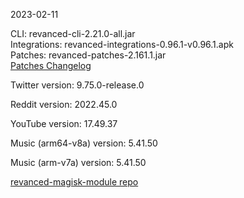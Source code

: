2023-02-11
  
CLI: revanced-cli-2.21.0-all.jar  
Integrations: revanced-integrations-0.96.1-v0.96.1.apk  
Patches: revanced-patches-2.161.1.jar  
[Patches Changelog](https://github.com/revanced/revanced-patches/releases/tag/v2.161.1)  

Twitter version: 9.75.0-release.0  

Reddit version: 2022.45.0  

YouTube version: 17.49.37  

Music (arm64-v8a) version: 5.41.50  

Music (arm-v7a) version: 5.41.50  

[revanced-magisk-module repo](https://github.com/j-hc/revanced-magisk-module)
